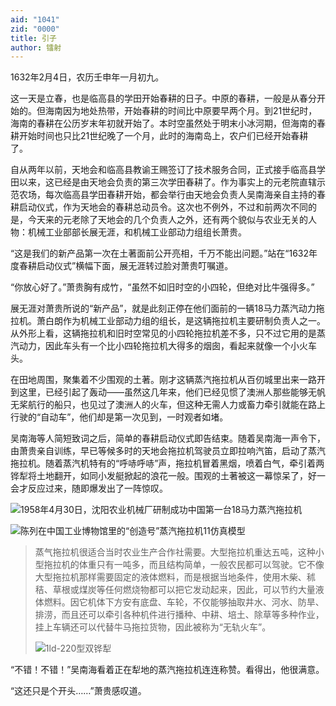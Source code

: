 ```yaml
---
aid: "1041"
zid: "0000"
title: 引子
author: 镭射
---
```


1632年2月4日，农历壬申年一月初九。

这一天是立春，也是临高县的学田开始春耕的日子。中原的春耕，一般是从春分开始的。但海南因为地处热带，开始春耕的时间比中原要早两个月。到21世纪时，海南的春耕在公历岁末年初就开始了。本时空虽然处于明末小冰河期，但海南的春耕开始时间也只比21世纪晚了一个月，此时的海南岛上，农户们已经开始春耕了。

自从两年以前，天地会和临高县教谕王赐签订了技术服务合同，正式接手临高县学田以来，这已经是由天地会负责的第三次学田春耕了。作为事实上的元老院直辖示范农场，每次临高县学田春耕开始，都会举行由天地会负责人吴南海亲自主持的春耕启动仪式，作为天地会的春耕总动员令。这次也不例外，不过和前两次不同的是，今天来的元老除了天地会的几个负责人之外，还有两个貌似与农业无关的人物：机械工业部部长展无涯，和机械工业部动力组组长萧贵。

“这是我们的新产品第一次在土著面前公开亮相，千万不能出问题。”站在“1632年度春耕启动仪式”横幅下面，展无涯转过脸对萧贵叮嘱道。

“你放心好了。”萧贵胸有成竹，“虽然不如旧时空的小四轮，但绝对比牛强得多。”

展无涯对萧贵所说的“新产品”，就是此刻正停在他们面前的一辆18马力蒸汽动力拖拉机。萧白朗作为机械工业部动力组的组长，是这辆拖拉机主要研制负责人之一。从外形上看，这辆拖拉机和旧时空常见的小四轮拖拉机差不多，只不过它用的是蒸汽动力，因此车头有一个比小四轮拖拉机大得多的烟囱，看起来就像一个小火车头。

在田地周围，聚集着不少围观的土著。刚才这辆蒸汽拖拉机从百仞城里出来一路开到这里，已经引起了轰动——虽然这几年来，他们已经见惯了澳洲人那些能够无帆无桨航行的船只，也见过了澳洲人的火车，但这种无需人力或畜力牵引就能在路上行驶的“自动车”，他们却是第一次见到，一时观者如堵。

吴南海等人简短致词之后，简单的春耕启动仪式即告结束。随着吴南海一声令下，由萧贵亲自训练，早已等候多时的天地会拖拉机驾驶员立即拉响汽笛，启动了蒸汽拖拉机。随着蒸汽机特有的“呼哧呼哧”声，拖拉机冒着黑烟，喷着白气，牵引着两铧犁将土地翻开，如同小发艇掀起的浪花一般。围观的土著被这一幕惊呆了，好一会才反应过来，随即爆发出了一阵惊叹。

![1958年4月30日，沈阳农业机械厂研制成功中国第一台18马力蒸汽拖拉机](/1041/0000/“创造号”蒸汽拖拉机.jpg)

![陈列在中国工业博物馆里的“创造号”蒸汽拖拉机11仿真模型](/1041/0000/陈列在中国工业博物馆里的“创造号”蒸汽拖拉机11仿真模型.jpg)

> 蒸气拖拉机很适合当时农业生产合作社需要。大型拖拉机重达五吨，这种小型拖拉机的体重只有一吨多，而且结构简单，一般农民都可以驾驶。它不像大型拖拉机那样需要固定的液体燃料，而是根据当地条件，使用木柴、秫秸、草根或煤炭等任何燃烧物都可以把它发动起来，因此，可以节约大量液体燃料。因它机体下方安有底盘、车轮，不仅能够抽取井水、河水、防旱、排涝，而且还可以牵引各种机件进行播种、中耕、培土、除草等多种作业，挂上车辆还可以代替牛马拖拉货物，因此被称为“无轨火车”。
> 
> ![1ld-220型双铧犁](/1041/0000/1ld-220型双铧犁.jpg)

“不错！不错！”吴南海看着正在犁地的蒸汽拖拉机连连称赞。看得出，他很满意。

“这还只是个开头……”萧贵感叹道。
